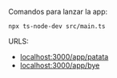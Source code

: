 Comandos para lanzar la app:

```
npx ts-node-dev src/main.ts
```

URLS:
 - [localhost:3000/app/patata](http://localhost:3000/app/patata)
 - [localhost:3000/app/bye](http://localhost:3000/app/patata)